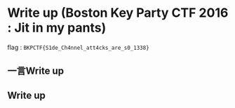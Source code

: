 # Write up (Boston Key Party CTF 2016 : Jit in my pants)

flag : `BKPCTF{S1de_Ch4nnel_att4cks_are_s0_1338}`

## 一言Write up

## Write up


